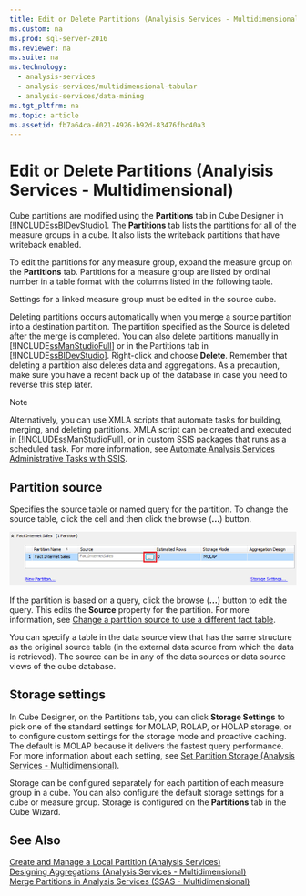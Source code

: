 ```yaml
---
title: Edit or Delete Partitions (Analyisis Services - Multidimensional)
ms.custom: na
ms.prod: sql-server-2016
ms.reviewer: na
ms.suite: na
ms.technology: 
  - analysis-services
  - analysis-services/multidimensional-tabular
  - analysis-services/data-mining
ms.tgt_pltfrm: na
ms.topic: article
ms.assetid: fb7a64ca-d021-4926-b92d-83476fbc40a3
---
```

# Edit or Delete Partitions (Analyisis Services - Multidimensional)
  Cube partitions are modified using the **Partitions** tab in Cube Designer in [!INCLUDE[ssBIDevStudio](../../Token\Other/ssBIDevStudio_md.md)]. The **Partitions** tab lists the partitions for all of the measure groups in a cube. It also lists the writeback partitions that have writeback enabled.  
  
 To edit the partitions for any measure group, expand the measure group on the **Partitions** tab. Partitions for a measure group are listed by ordinal number in a table format with the columns listed in the following table.  
  
 Settings for a linked measure group must be edited in the source cube.  
  
 Deleting partitions occurs automatically when you merge a source partition into a destination partition. The partition specified as the Source is deleted after the merge is completed. You can also delete partitions manually in [!INCLUDE[ssManStudioFull](../../Token\Other/ssManStudioFull_md.md)] or in the Partitions tab in [!INCLUDE[ssBIDevStudio](../../Token\Other/ssBIDevStudio_md.md)]. Right\-click and choose **Delete**. Remember that deleting a partition also deletes data and aggregations. As a precaution, make sure you have a recent back up of the database in case you need to reverse this step later.  
  
> [!NOTE]  
>  Alternatively, you can use XMLA scripts that automate tasks for building, merging, and deleting partitions. XMLA script can be created and executed in [!INCLUDE[ssManStudioFull](../../Token\Other/ssManStudioFull_md.md)], or in custom SSIS packages that runs as a scheduled task. For more information, see [Automate Analysis Services Administrative Tasks with SSIS](../../Topics\TopicNameNotContainA/Automate-Analysis-Services-Administrative-Tasks-with-SSIS.md).  
  
## Partition source  
 Specifies the source table or named query for the partition. To change the source table, click the cell and then click the browse \(**...**\) button.  
  
 ![Source column in Partition pane](../../Images\Image\ImageNotContaina/SSAS_PartitionSource.png "SSAS_PartitionSource")  
  
 If the partition is based on a query, click the browse \(**...**\) button to edit the query. This edits the **Source** property for the partition. For more information, see [Change a partition source to use a different fact table](../../Topics\TopicNameContainA/Change-a-partition-source-to-use-a-different-fact-table.md).  
  
 You can specify a table in the data source view that has the same structure as the original source table \(in the external data source from which the data is retrieved\). The source can be in any of the data sources or data source views of the cube database.  
  
## Storage settings  
 In Cube Designer, on the Partitions tab, you can click **Storage Settings** to pick one of the standard settings for MOLAP, ROLAP, or HOLAP storage, or to configure custom settings for the storage mode and proactive caching. The default is MOLAP because it delivers the fastest query performance. For more information about each setting, see [Set Partition Storage &#40;Analysis Services - Multidimensional&#41;](../Topic/Set%20Partition%20Storage%20\(Analysis%20Services%20-%20Multidimensional\).md).  
  
 Storage can be configured separately for each partition of each measure group in a cube. You can also configure the default storage settings for a cube or measure group. Storage is configured on the **Partitions** tab in the Cube Wizard.  
  
## See Also  
 [Create and Manage a Local Partition &#40;Analysis Services&#41;](../Topic/Create%20and%20Manage%20a%20Local%20Partition%20\(Analysis%20Services\).md)   
 [Designing Aggregations &#40;Analysis Services - Multidimensional&#41;](../Topic/Designing%20Aggregations%20\(Analysis%20Services%20-%20Multidimensional\).md)   
 [Merge Partitions in Analysis Services &#40;SSAS - Multidimensional&#41;](../Topic/Merge%20Partitions%20in%20Analysis%20Services%20\(SSAS%20-%20Multidimensional\).md)  
  
  